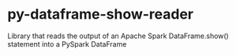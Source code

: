 # py-dataframe-show-reader
Library that reads the output of an Apache Spark DataFrame.show() statement into a PySpark DataFrame
